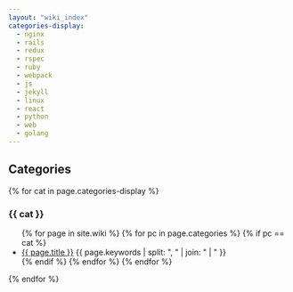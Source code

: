 ```yaml
---
layout: "wiki_index"
categories-display:
  - nginx
  - rails
  - redux
  - rspec
  - ruby
  - webpack
  - js
  - jekyll
  - linux
  - react
  - python
  - web
  - golang
---
```


## Categories

{% for cat in page.categories-display %}
### {{ cat }}
<ul>
  {% for page in site.wiki %}
      {% for pc in page.categories %}
        {% if pc == cat %}
          <li><a href="{{ page.url }}">{{ page.title }}</a>
          <span class="keywords">
            {{ page.keywords | split: ", " | join: " | " }}
          </span>
          </li>
        {% endif %}   
      {% endfor %}
  {% endfor %}
</ul>
{% endfor %}
